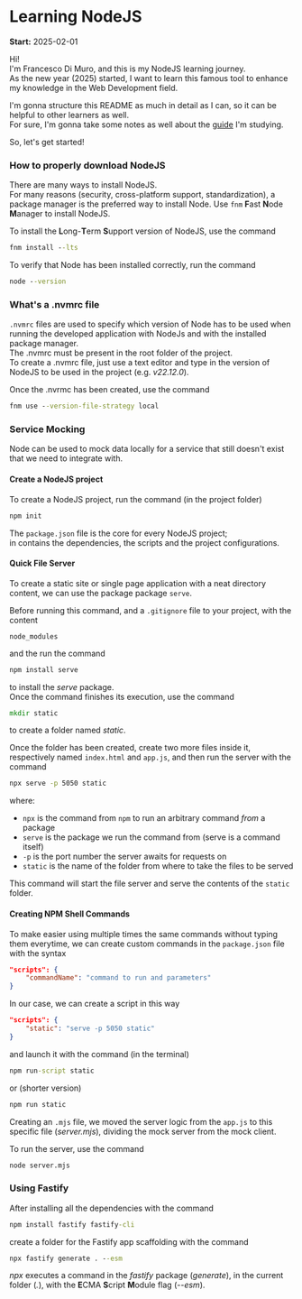 # Learning NodeJS

**Start:** 2025-02-01

Hi!<br>
I'm Francesco Di Muro, and this is my NodeJS learning journey.<br>
As the new year (2025) started, I want to learn this famous tool to enhance my knowledge in the Web Development field.<br>

I'm gonna structure this README as much in detail as I can, so it can be helpful to other learners as well.<br>
For sure, I'm gonna take some notes as well about the [guide](https://trainingportal.linuxfoundation.org/learn/course/introduction-to-nodejs-lfw111x/setting-up/setting-up-node?page=2) I'm studying.

So, let's get started!

### How to properly download NodeJS
There are many ways to install NodeJS.<br>
For many reasons (security, cross-platform support, standardization), a package manager is the preferred way to install Node.
Use `fnm` **F**ast **N**ode **M**anager to install NodeJS.

To install the **L**ong-**T**erm **S**upport version of NodeJS, use the command
```cmd
fnm install --lts
```
To verify that Node has been installed correctly, run the command
```cmd
node --version
```

### What's a .nvmrc file
`.nvmrc` files are used to specify which version of Node has to be used when running the developed application 
with NodeJs and with the installed package manager.<br>
The .nvmrc must be present in the root folder of the project.<br>
To create a .nvmrc file, just use a text editor and type in the version of NodeJS to be used in the project (e.g. *v22.12.0*).

Once the .nvrmc has been created, use the command
```cmd
fnm use --version-file-strategy local
```

### Service Mocking
Node can be used to mock data locally for a service that still doesn't exist that we need to integrate with.

#### Create a NodeJS project
To create a NodeJS project, run the command (in the project folder)
```cmd
npm init
```
The `package.json` file is the core for every NodeJS project;<br>
in contains the dependencies, the scripts and the project configurations.

#### Quick File Server
To create a static site or single page application with a neat directory content, we can use the package package `serve`.

Before running this command, and a `.gitignore` file to your project, with the content
```text
node_modules
```
and the run the  command
```cmd
npm install serve
```
to install the *serve* package.<br>
Once the command finishes its execution, use the command
```cmd
mkdir static
```
to create a folder named *static*.

Once the folder has been created, create two more files inside it, respectively named `index.html` and `app.js`, and then run the server with the command
```cmd
npx serve -p 5050 static
```
where:<br>
- `npx` is the command from `npm` to run an arbitrary command *from* a package
- `serve` is the package we run the command from (serve is a command itself)
- `-p` is the port number the server awaits for requests on
- `static` is the name of the folder from where to take the files to be served

This command will start the file server and serve the contents of the `static` folder.

#### Creating NPM Shell Commands
To make easier using multiple times the same commands without typing them everytime, we can create custom commands in the `package.json` file with the syntax
```json
"scripts": {
    "commandName": "command to run and parameters"
}
```

In our case, we can create a script in this way
```json
"scripts": {
    "static": "serve -p 5050 static"
}
```
and launch it with the command (in the terminal)
```cmd
npm run-script static
```
or (shorter version)
```cmd
npm run static
```
Creating an `.mjs` file, we moved the server logic from the `app.js` to this specific file (*server.mjs*), dividing the mock server from the mock client.

To run the server, use the command
```cmd
node server.mjs
```

### Using Fastify
After installing all the dependencies with the command
```cmd
npm install fastify fastify-cli
```
create a folder for the Fastify app scaffolding with the command
```cmd
npx fastify generate . --esm
```
*npx* executes a command in the *fastify* package (*generate*), in the current folder (*.*), with the **E**CMA **S**cript **M**odule flag (*--esm*).
